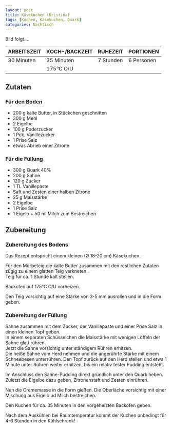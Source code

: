 ```yaml
---
layout: post
title: Käsekuchen (Kristina) 
tags: [Kuchen, Käsekuchen, Quark]
categories: Nachtisch
---
```



Bild folgt...

| ARBEITSZEIT | KOCH-/BACKZEIT | RUHEZEIT | PORTIONEN |
|--------------|--------------|--------------|--------------|
| 30 Minuten | 35 Minuten | 7 Stunden | 6 Personen |
|| 175°C O/U |||

## Zutaten
### Für den Boden
* 200 g kalte Butter, in Stückchen geschnitten    
* 300 g Mehl      
* 2 Eigelbe  
* 100 g Puderzucker  
* 1 Pck. Vanillezucker  
* 1 Prise Salz  
* etwas Abrieb einer Zitrone  


### Für die Füllung
* 300 g Quark 40%      
* 200 g Sahne    
* 120 g Zucker  
* 1 TL Vanillepaste  
* Saft und Zesten einer halben Zitrone  
* 25 g Maisstärke  
* 2 Eigelbe  
* 1 Prise Salz  
* 1 Eigelb + 50 ml Milch zum Bestreichen     


## Zubereitung
### Zubereitung des Bodens
Das Rezept entspricht einem kleinen (Ø 18-20 cm) Käsekuchen.  

Für den Mürbeteig die kalte Butter zusammen mit den restlichen Zutaten zügig zu einem glatten Teig verkneten.   
Teig für ca. 1 Stunde kalt stellen.   

Backofen auf 175°C O/U vorheizen.

Den Teig vorsichtig auf eine Stärke von 3-5 mm ausrollen und in die Form geben. 



### Zubereitung der Füllung
Sahne zusammen mit dem Zucker, der Vanillepaste und einer Prise Salz in einen kleinen Topf geben.  
In einem separaten Schüsselchen die Maisstärke mit wenigen Löffeln der Sahne glatt rühren.  
Jetzt die Sahne vorsichtig unter ständigem Rühren erhitzen.  
Die heiße Sahne vom Herd nehmen und die angerührte Stärke mit einem Schneebesen unterrühren. 
Den Topf zurück auf den Herd stellen und etwa 1 Minute unter Rühren weiter erhitzen, bis ein relativ fester Pudding entsteht.  

Im Anschluss den Sahne-Pudding direkt gründlich unter den Quark heben.  
Zuletzt die Eigelbe dazu geben, Zitronenstaft und Zesten einrühren.

Nun die Crememasse in die Form gießen. Die Oberläche vorsichtig mit einer Mischung aus Eigelb ud Milch bestreichen. 

Den Kuchen für ca. 35 Minuten in den vorgeheizten Backofen geben. 

Nach dem Auskühlen bei Raumtemperatur kommt der Kuchen unbedingt für 4-6 Stunden in den Kühlschrank! 

